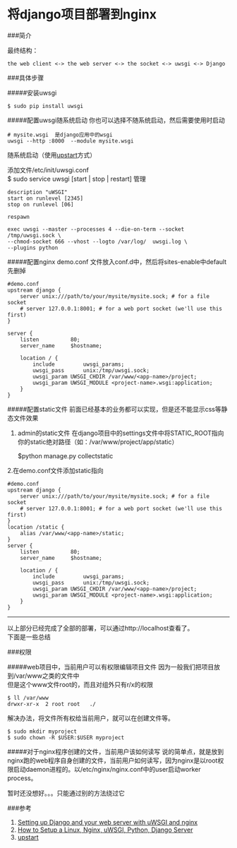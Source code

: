 将django项目部署到nginx
===

###简介

最终结构：

    the web client <-> the web server <-> the socket <-> uwsgi <-> Django

###具体步骤

#####安装uwsgi

    $ sudo pip install uwsgi
    
#####配置uwsgi随系统启动
你也可以选择不随系统启动，然后需要使用时启动

    # mysite.wsgi  是django应用中的wsgi
    uwsgi --http :8000  --module mysite.wsgi
    
随系统启动（使用[upstart](http://www.linuxidc.com/Linux/2012-07/65001.htm)方式）

添加文件/etc/init/uwsgi.conf  
$ sudo service uwsgi [start | stop | restart] 管理

    description "uWSGI"
    start on runlevel [2345]
    stop on runlevel [06]
 
    respawn
 
    exec uwsgi --master --processes 4 --die-on-term --socket /tmp/uwsgi.sock \
    --chmod-socket 666 --vhost --logto /var/log/  uwsgi.log \
    --plugins python

#####配置nginx
demo.conf 文件放入conf.d中，然后将sites-enable中default先删掉
    
    #demo.conf
    upstream django {
        server unix:///path/to/your/mysite/mysite.sock; # for a file socket
        # server 127.0.0.1:8001; # for a web port socket (we'll use this first)
    }

    server {
        listen          80;
        server_name     $hostname;
        
        location / {
            include         uwsgi_params;
            uwsgi_pass      unix:/tmp/uwsgi.sock;
            uwsgi_param UWSGI_CHDIR /var/www/<app-name>/project;
            uwsgi_param UWSGI_MODULE <project-name>.wsgi:application;
        }      
    }

#####配置static文件
前面已经基本的业务都可以实现，但是还不能显示css等静态文件效果  
1. admin的static文件
在django项目中的settings文件中将STATIC_ROOT指向你的static绝对路径（如：/var/www/project/app/static）  

    $python manage.py collectstatic

2.在demo.conf文件添加static指向

    #demo.conf
    upstream django {
        server unix:///path/to/your/mysite/mysite.sock; # for a file socket
        # server 127.0.0.1:8001; # for a web port socket (we'll use this first)
    }
    location /static {
        alias /var/www/<app-name>/static;
    }
    server {
        listen          80;
        server_name     $hostname;
        
        location / {
            include         uwsgi_params;
            uwsgi_pass      unix:/tmp/uwsgi.sock;
            uwsgi_param UWSGI_CHDIR /var/www/<app-name>/project;
            uwsgi_param UWSGI_MODULE <project-name>.wsgi:application;
        }      
    }



---
以上部分已经完成了全部的部署，可以通过http://localhost查看了。  
下面是一些总结

###权限


#####web项目中，当前用户可以有权限编辑项目文件
因为一般我们把项目放到/var/www之类的文件中  
但是这个www文件root的，而且对组外只有r/x的权限
    
    $ ll /var/www
    drwxr-xr-x  2 root root   ./

解决办法，将文件所有权给当前用户，就可以在创建文件等。

    $ sudo mkdir myproject
    $ sudo chown -R $USER:$USER myproject

#####对于nginx程序创建的文件，当前用户该如何读写
说的简单点，就是放到nginx跑的web程序自身创建的文件，当前用户如何读写，因为nginx是以root权限启动daemon进程的。以/etc/nginx/nginx.conf中的user启动worker process。
    
暂时还没想好。。。只能通过别的方法绕过它






###参考
1. [Setting up Django and your web server with uWSGI and nginx](https://uwsgi.readthedocs.org/en/latest/tutorials/Django_and_nginx.html)
2. [How to Setup a Linux, Nginx, uWSGI, Python, Django Server](http://grokcode.com/784/)
3. [upstart](http://www.linuxidc.com/Linux/2012-07/65001.htm)
